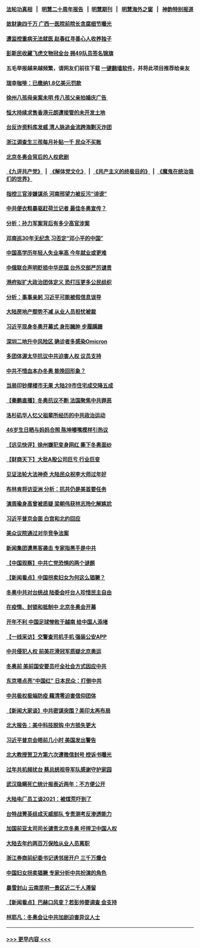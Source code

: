 #### [法轮功真相](https://github.com/gfw-breaker/truth/blob/master/README.md?t=0) &nbsp;&nbsp;|&nbsp;&nbsp; [明慧二十周年报告](https://github.com/gfw-breaker/mh-reports/blob/master/README.md?t=0) &nbsp;&nbsp;|&nbsp;&nbsp;[明慧期刊](https://github.com/gfw-breaker/mh-qikan) &nbsp;&nbsp;|&nbsp;&nbsp; [明慧海外之窗](https://github.com/gfw-breaker/mh-news/blob/master/README.md?t=0) &nbsp;&nbsp;|&nbsp;&nbsp; [神韵特别报道](https://github.com/gfw-breaker/mh-news/blob/master/shenyun.md?t=0)
#### [敛财逾四千万 广西一医院前院长贪腐细节曝光](../pages/nsc413/n13556794.md?t=02052201) 
#### [遭监控重病无法就医 赵春红寻善心人收养独子](../pages/nsc413/n13556858.md?t=02052201) 
#### [彭斯民收藏飞虎文物冠全台 拥49队员签名锦旗](../pages/nsc413/n13556683.md?t=02052201) 
#### 五毛举报越来越频繁，请网友们前往下载 [一键翻墙软件](https://github.com/gfw-breaker/ssr-accounts)，并将此项目推荐给亲友
#### [瑞幸咖啡：已缴纳1.8亿美元罚款](../pages/nsc413/n13556721.md?t=02052201) 
#### [徐州八孩母亲案未明 传八孩父亲拍婚庆广告 ](../pages/nsc413/n13556754.md?t=02052201) 
#### [恒大持续求售香港元朗遭接管的未开发土地](../pages/nsc413/n13556462.md?t=02052201) 
#### [台反诈资料库发威 清人脉追金流跨海剿灭诈团](../pages/nsc413/n13556524.md?t=02052201) 
#### [浙江调查生三孩每月补贴一千 民众不买账](../pages/nsc413/n13556687.md?t=02052201) 
#### [北京冬奥会背后的人权悲剧](../pages/nsc413/n13556415.md?t=02052201) 
#### [《九评共产党》](https://github.com/begood0513/9ping.md/blob/master/README.md) &nbsp;|&nbsp; [《解体党文化》](../../../../jtdwh.md/blob/master/README.md)  &nbsp;|&nbsp; [《共产主义的终极目的》](../../../../gczydzjmd.md/blob/master/README.md) &nbsp;|&nbsp; [《魔鬼在统治我们的世界》](../../../../mgztzwmdsj.md/blob/master/README.md) 
#### [指控三官涉嫌谋杀 河南邢望力被反污“诽谤”](../pages/nsc413/n13556124.md?t=02052201) 
#### [中共便衣粗暴驱赶荷兰记者 最佳冬奥宣传？](../pages/nsc413/n13556595.md?t=02052201) 
#### [分析：孙力军案背后有多少高官涉案](../pages/nsc413/n13556576.md?t=02052201) 
#### [邓南巡30年无纪念 习否定“邓小平的中国”](../pages/nsc413/n13556574.md?t=02052201) 
#### [中国高学历年轻人失业率高 今年就业或更难](../pages/nsc413/n13556542.md?t=02052201) 
#### [中俄联合声明贬损中华民国 台外交部严厉谴责](../pages/nsc413/n13556449.md?t=02052201) 
#### [港府拟扩大政治团体定义 恐打压更多公民组织](../pages/nsc413/n13556484.md?t=02052201) 
#### [分析：事事亲躬 习近平可能被假信息误导](../pages/nsc413/n13553817.md?t=02052201) 
#### [大陆房地产颓势不减 从业人员担忧被裁](../pages/nsc413/n13556169.md?t=02052201) 
#### [习近平现身冬奥开幕式 身形臃肿 步履蹒跚](../pages/nsc413/n13556223.md?t=02052201) 
#### [深圳二地升中风险区 确诊者多感染Omicron](../pages/nsc413/n13556307.md?t=02052201) 
#### [多团体渥太华抗议中共迫害人权 议员支持](../pages/nsc413/n13556028.md?t=02052201) 
#### [中共不惜血本办冬奥 能挽回形象？](../pages/nsc413/n13555905.md?t=02052201) 
#### [当局印钞撑楼市无果 大陆29市住宅成交降五成](../pages/nsc413/n13556076.md?t=02052201) 
#### [【秦鹏直播】冬奥抗议不断 法国聚焦中共罪恶](../pages/nsc413/n13555973.md?t=02052201) 
#### [洛杉矶华人忆父祖辈所经历的中共政治运动](../pages/nsc413/n13556123.md?t=02052201) 
#### [46岁生日晒与妈妈合照 陈坤嘟嘴模样引热议](../pages/nsc413/n13555975.md?t=02052201) 
#### [【远见快评】徐州嫌犯变身网红 撕下冬奥面纱](../pages/nsc413/n13556011.md?t=02052201) 
#### [【财商天下】大批A股公司巨亏 行业巨变](../pages/nsc413/n13555782.md?t=02052201) 
#### [见证法轮大法神奇 大陆民众祝李大师过年好](../pages/nsc413/n13555205.md?t=02052201) 
#### [布林肯将访亚洲 分析：抗共仍是美首要任务](../pages/nsc413/n13555934.md?t=02052201) 
#### [演周瑜身高曾被质疑 梁朝伟获林志玲化解尴尬](../pages/nsc413/n13555769.md?t=02052201) 
#### [习近平普京会面 白宫和北约回应](../pages/nsc413/n13555352.md?t=02052201) 
#### [美众议院通过对华竞争法案](../pages/nsc413/n13555791.md?t=02052201) 
#### [新闻集团遭黑客袭击 专家指黑手是中共](../pages/nsc413/n13555468.md?t=02052201) 
#### [【中国观察】中共亡党恐惧的两个谜题](../pages/nsc413/n13555626.md?t=02052201) 
#### [【新闻看点】中国拐卖妇女为何这么猖獗？](../pages/nsc413/n13555520.md?t=02052201) 
#### [冬奥中共对台统战 陆委会吁台人珍惜民主自由](../pages/nsc413/n13555371.md?t=02052201) 
#### [在疫情、封锁和抵制中 北京冬奥会开幕](../pages/nsc413/n13555639.md?t=02052201) 
#### [开年不利 中国足球惨败于越南 给中国人添堵](../pages/nsc413/n13555674.md?t=02052201) 
#### [【一线采访】交警查司机手机 强装公安APP](../pages/nsc413/n13555462.md?t=02052201) 
#### [中共侵犯人权 前美花滑冠军质疑北京奥运](../pages/nsc413/n13555294.md?t=02052201) 
#### [冬奥前 美前国安要员吁全社会方式因应中共](../pages/nsc413/n13555115.md?t=02052201) 
#### [东京塔点亮“中国红” 日本民众：打倒中共](../pages/nsc413/n13555604.md?t=02052201) 
#### [中共极权极端防疫 藉清零迫害信仰团体](../pages/nsc413/n13555509.md?t=02052201) 
#### [【新闻大家谈】中共密谋突围？美印太再布局](../pages/nsc413/n13555420.md?t=02052201) 
#### [北大报告：美中科技脱钩 中方损失更大](../pages/nsc413/n13555449.md?t=02052201) 
#### [习近平普京会晤前几小时 美国发出警告](../pages/nsc413/n13555232.md?t=02052201) 
#### [北大教授贺卫方第六次遭微信封号 控诉书曝光](../pages/nsc413/n13555214.md?t=02052201) 
#### [过年共机频扰台 蔡总统视导军队感谢守护家园](../pages/nsc413/n13555185.md?t=02052201) 
#### [武汉隐瞒死亡统计报表近两年：不方便公开](../pages/nsc413/n13555108.md?t=02052201) 
#### [大陆电厂员工谈2021：被煤荒吓到了](../pages/nsc413/n13554994.md?t=02052201) 
#### [台特战菁英组成天威部队 专责测考反渗透能力](../pages/nsc413/n13554938.md?t=02052201) 
#### [加国前亚太司司长谴责北京冬奥 吁捍卫中国人权](../pages/nsc413/n13554723.md?t=02052201) 
#### [大陆去年约两百万保险从业人员离职](../pages/nsc413/n13554597.md?t=02052201) 
#### [浙江券商前纪委书记诱邻居开户 三千万爆仓](../pages/nsc413/n13554666.md?t=02052201) 
#### [中国妇女拐卖猖獗 专家分析中共扮演的角色](../pages/nsc413/n13554760.md?t=02052201) 
#### [暴雪封山 云南昆明一景区近二千人滞留](../pages/nsc413/n13554830.md?t=02052201) 
#### [【新闻看点】巴赫口风变？若彭帅要调查 会支持](../pages/nsc413/n13554024.md?t=02052201) 
#### [林耶凡：冬奥会让中共加剧迫害异议人士](../pages/nsc413/n13554130.md?t=02052201) 

----
#### [ >>> 更早内容 <<< ](../indexes/nsc413-earlier.md)
